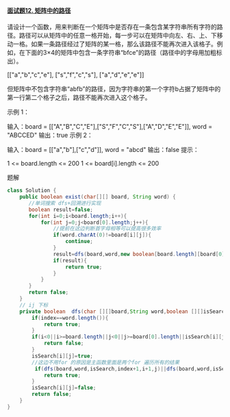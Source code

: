 #### [面试题12. 矩阵中的路径](https://leetcode-cn.com/problems/ju-zhen-zhong-de-lu-jing-lcof/)

请设计一个函数，用来判断在一个矩阵中是否存在一条包含某字符串所有字符的路径。路径可以从矩阵中的任意一格开始，每一步可以在矩阵中向左、右、上、下移动一格。如果一条路径经过了矩阵的某一格，那么该路径不能再次进入该格子。例如，在下面的3×4的矩阵中包含一条字符串“bfce”的路径（路径中的字母用加粗标出）。

[["a","b","c","e"],
["s","f","c","s"],
["a","d","e","e"]]

但矩阵中不包含字符串“abfb”的路径，因为字符串的第一个字符b占据了矩阵中的第一行第二个格子之后，路径不能再次进入这个格子。

 

示例 1：

输入：board = [["A","B","C","E"],["S","F","C","S"],["A","D","E","E"]], word = "ABCCED"
输出：true
示例 2：

输入：board = [["a","b"],["c","d"]], word = "abcd"
输出：false
提示：

1 <= board.length <= 200
1 <= board[i].length <= 200



题解


```java
class Solution {
    public boolean exist(char[][] board, String word) {
       //单词搜索 dfs+回溯进行实现
       boolean result=false;
       for(int i=0;i<board.length;i++){
           for(int j=0;j<board[0].length;j++){
               //提前在这边判断首字母相等可以提高很多效率
               if(word.charAt(0)!=board[i][j]){
                   continue;
               }
               result=dfs(board,word,new boolean[board.length][board[0].length],0,i,j);
               if(result){
                   return true;
               }
           }
       }
       return false;
    }
    // ij 下标
    private boolean  dfs(char [][]board,String word,boolean [][]isSearch,int index,int i,int j){
        if(index==word.length()){
            return true;
        }
        if(i<0||i>=board.length||j<0||j>=board[0].length||isSearch[i][j]||board[i][j]!=word.charAt(index)){
            return false;
        }
        isSearch[i][j]=true;
        //这边不用for 的原因是主函数里面是两个for 遍历所有的结果
         if(dfs(board,word,isSearch,index+1,i+1,j)||dfs(board,word,isSearch,index+1,i-1,j)||dfs(board,word,isSearch,index+1,i,j+1)||dfs(board,word,isSearch,index+1,i,j-1)){
            return true;
        }
        isSearch[i][j]=false;
        return false;
    }
}
```






